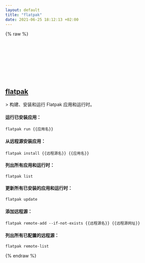 ```yaml
---
layout: default
title: "flatpak"
date: 2021-06-25 18:12:13 +02:00
---
```

{% raw %}
<h2 id="flatpak">
  <a href="/zh/linux/flatpak.html">flatpak</a> <a href="#flatpak"><svg class="icon">
    <use href="/assets/images/unicode_sprite.svg#link" />
  </svg></a>
</h2>
> 构建、安装和运行 Flatpak 应用和运行时。

#### 运行已安装应用：
```shell
flatpak run {{应用名}}
```
#### 从远程源安装应用：
```shell
flatpak install {{远程源名}} {{应用名}}
```
#### 列出所有应用和运行时：
```shell
flatpak list
```
#### 更新所有已安装的应用和运行时：
```shell
flatpak update
```
#### 添加远程源：
```shell
flatpak remote-add --if-not-exists {{远程源名}} {{远程源网址}}
```
#### 列出所有已配置的远程源：
```shell
flatpak remote-list
```
{% endraw %}